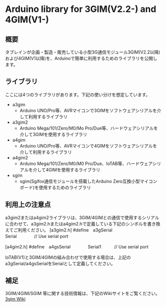 # Arduino library for 3GIM(V2.2-) and 4GIM(V1-)

## 概要
タブレインが企画・製造・販売している小型3G通信モジュール3GIM(V2.2以降)および4GIM(V1以降)を、Arduinoで簡単に利用するためのライブラリを公開します。

## ライブラリ
ここには4つのライブラリがあります。下記の使い分けを想定しています。
* a3gim
  * Arduino UNO/Pro等、AVRマイコンで3GIMをソフトウェアシリアルを介して利用するライブラリ
* a3gim2
  * Arduino Mega/101/Zero/M0/Mo Pro/Due等、ハードウェアシリアルを介して3GIMを使用するライブラリ
* a4gim
  * Arduino UNO/Pro等、AVRマイコンで4GIMをソフトウェアシリアルを介して利用するライブラリ
* a4gim2
  * Arduino Mega/101/Zero/M0/M0 Pro/Due、IoTAB等、ハードウェアシリアルを介して4GIMを使用するライブラリ
* sgim
  * sgim(Sgifox通信モジュールを搭載したArduino Zero互換小型マイコンボード)を使用するためのライブラリ

## 利用上の注意点
a3gim2またはa4gim2ライブラリは、3GIM/4GIMとの通信で使用するシリアルに合わせて、a3gim2.hまたはa4gim2.hで定義している下記のシンボルを書き換えてご利用ください。
  [a3gim2.h]
    #define　a3gSerial　　　　 Serial　　　　// Use serial port

  [a4gim2.h]
    #define　a4gsSerial　　　　Serial1　　　// Use serial port

IoTAB(V1)と3GIM/4GIMの組み合わせで使用する場合は、上記の a3gSerial/a4gsSerialをSerialとして定義してください。

## 補足
3GIM/4GIM/SGIM 等に関する技術情報は、下記のWikiサイトをご覧ください。
[3gim Wiki](https://3gim.wiki) 
